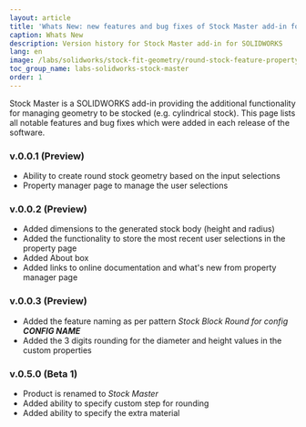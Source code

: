 ```yaml
---
layout: article
title: 'Whats New: new features and bug fixes of Stock Master add-in for SOLIDWORKS'
caption: Whats New
description: Version history for Stock Master add-in for SOLIDWORKS
lang: en
image: /labs/solidworks/stock-fit-geometry/round-stock-feature-property-page.png
toc_group_name: labs-solidworks-stock-master
order: 1
---
```

Stock Master is a SOLIDWORKS add-in providing the additional functionality for managing geometry to be stocked (e.g. cylindrical stock). This page lists all notable features and bug fixes which were added in each release of the software.

### v.0.0.1 (Preview)
* Ability to create round stock geometry based on the input selections
* Property manager page to manage the user selections

### v.0.0.2 (Preview)
* Added dimensions to the generated stock body (height and radius)
* Added the functionality to store the most recent user selections in the property page
* Added About box
* Added links to online documentation and what's new from property manager page

### v.0.0.3 (Preview)
* Added the feature naming as per pattern *Stock Block Round for config **CONFIG NAME***
* Added the 3 digits rounding for the diameter and height values in the custom properties

### v.0.5.0 (Beta 1)
* Product is renamed to *Stock Master*
* Added ability to specify custom step for rounding
* Added ability to specify the extra material